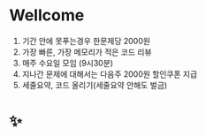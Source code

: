 <h1>Wellcome</h1>

1. 기간 안에 못푸는경우 한문제당 2000원 
2. 가장 빠른, 가장 메모리가 적은 코드 리뷰
3. 매주 수요일 모임 (9시30분)
4. 지나간 문제에 대해서는 다음주 2000원 할인쿠폰 지급
5. 세줄요약, 코드 올리기(세줄요약 안해도 벌금)



<h1>✨</h1>
